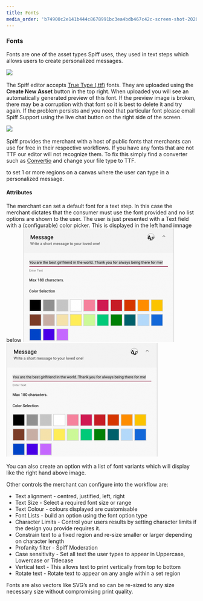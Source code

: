 ```yaml
---
title: Fonts
media_order: 'b74900c2e141b444c8678991bc3ea4bdb467c42c-screen-shot-2020-05-03-at-101954-pm.png,210f25906042709d16dac1510e0cc1d459d5ec8d-screen-shot-2020-03-25-at-45021-pm.png,ff018ba8964a8642639db783061d7c14b127ee5f-screen-shot-2020-03-25-at-45055-pm.png,Screen Shot 2020-09-25 at 4.28.22 pm.png,Screen Shot 2020-09-25 at 4.54.32 pm.png'
---
```


### Fonts

Fonts are one of the asset types Spiff uses, they used in text steps which allows users to create personalized messages.

![](https://help.spiff.com.au/user/pages/04.Spiff-Concepts/06.Asset-Library/01.fonts/Screen%20Shot%202020-09-25%20at%204.28.22%20pm.png)

The Spiff editor accepts [True Type (.ttf)](https://en.wikipedia.org/wiki/TrueType) fonts. They are uploaded using the **Create New Asset** button in the top right. When uploaded you will see an automatically generated preview of this font. If the preview image is broken, there may be a corruption with that font so it is best to delete it and try again. If the problem persists and you need that particular font please email Spiff Support using the live chat button on the right side of the screen.   

![](https://help.spiff.com.au/user/pages/04.Spiff-Concepts/06.Asset-Library/01.fonts/Screen%20Shot%202020-09-25%20at%204.55.47%20pm.png)

Spiff provides the merchant with a host of public fonts that merchants can use for free in their respective workflows. If you have any fonts that are not TTF our editor will not recognize them. To fix this simply find a converter such as [Convertio](https://convertio.co/otf-ttf/) and change your file type to TTF.





to set 1 or more regions on a canvas where the user can type in a personalized message. 


#### Attributes
The merchant can set a default font for a text step. In this case the merchant dictates that the consumer must use the font provided and no list options are shown to the user. The user is just presented with a Text field with a (configurable) color picker. This is displayed in the left hand imnage below 
![](210f25906042709d16dac1510e0cc1d459d5ec8d-screen-shot-2020-03-25-at-45021-pm.png)![](210f25906042709d16dac1510e0cc1d459d5ec8d-screen-shot-2020-03-25-at-45021-pm.png)

You can also create an option with a list of font variants which will display like the right hand above image. 


Other controls the merchant can configure into the workflow are: 

- Text alignment - centred, justified, left, right
- Text Size - Select a required font size or range
- Text Colour - colours displayed are customisable
- Font Lists - build an option using the font option type 
- Character Limits - Control your users results by setting character limits if the design you provide requires it. 
- Constrain text to a fixed region and re-size smaller or larger depending on character length
- Profanity filter - Spiff Moderation 
- Case sensitivity - Set all text the user types to appear in Uppercase, Lowercase or Titlecase
- Vertical text - This allows text to print vertically from top to bottom 
- Rotate text - Rotate text to appear on any angle within a set region

Fonts are also vectors like SVG’s and so can be re-sized to any size necessary size without compromising print quality. 
